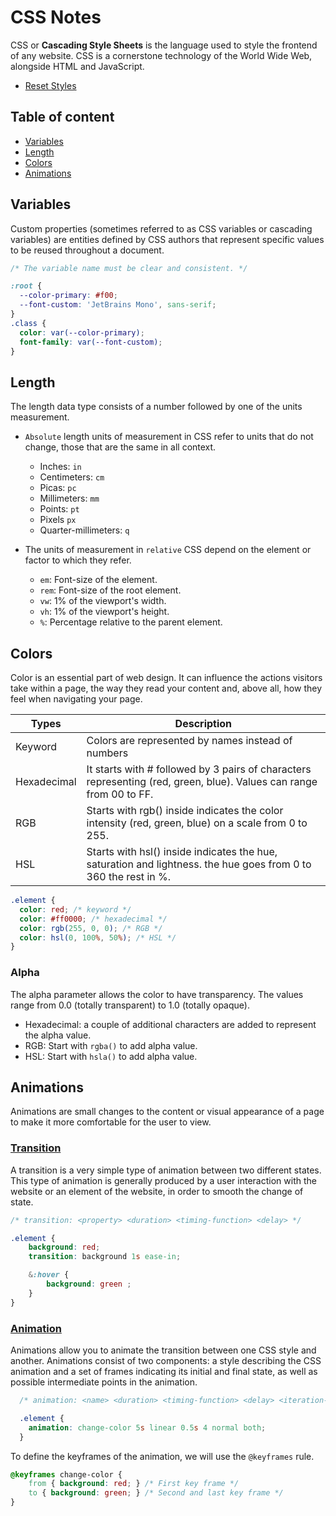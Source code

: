 # CSS Notes

CSS or **Cascading Style Sheets** is the language used to style the frontend of any website. CSS is a cornerstone technology of the World Wide Web, alongside HTML and JavaScript.

- [Reset Styles](/CSS/reset-styles.css)

## Table of content

- [Variables](#variables)
- [Length](#length)
- [Colors](#colors)
- [Animations](#animations)

## Variables

Custom properties (sometimes referred to as CSS variables or cascading variables) are entities defined by CSS authors that represent specific values to be reused throughout a document.

```CSS
/* The variable name must be clear and consistent. */

:root {
  --color-primary: #f00;
  --font-custom: 'JetBrains Mono', sans-serif;
}
.class {
  color: var(--color-primary);
  font-family: var(--font-custom);
}
```

## Length

The length data type consists of a number followed by one of the units measurement.

- `Absolute` length units of measurement in CSS refer to units that do not change, those that are the same in all context.

  - Inches: `in`
  - Centimeters: `cm`
  - Picas: `pc`
  - Millimeters: `mm`
  - Points: `pt`
  - Pixels `px`
  - Quarter-millimeters: `q`

- The units of measurement in `relative` CSS depend on the element or factor to which they refer.

  - `em`: Font-size of the element.
  - `rem`: Font-size of the root element.
  - `vw`: 1% of the viewport's width.
  - `vh`: 1% of the viewport's height.
  - `%`: Percentage relative to the parent element.

## Colors

Color is an essential part of web design. It can influence the actions visitors take within a page, the way they read your content and, above all, how they feel when navigating your page.

| Types       | Description                                                                                                         |
| ----------- | ------------------------------------------------------------------------------------------------------------------- |
| Keyword     | Colors are represented by names instead of numbers                                                                  |
| Hexadecimal | It starts with # followed by 3 pairs of characters representing (red, green, blue). Values can range from 00 to FF. |
| RGB         | Starts with rgb() inside indicates the color intensity (red, green, blue) on a scale from 0 to 255.                 |
| HSL         | Starts with hsl() inside indicates the hue, saturation and lightness. the hue goes from 0 to 360 the rest in %.     |

```CSS
.element {
  color: red; /* keyword */
  color: #ff0000; /* hexadecimal */
  color: rgb(255, 0, 0); /* RGB */
  color: hsl(0, 100%, 50%); /* HSL */
}
```

### Alpha

The alpha parameter allows the color to have transparency. The values range from 0.0 (totally transparent) to 1.0 (totally opaque).

- Hexadecimal: a couple of additional characters are added to represent the alpha value.
- RGB: Start with `rgba()` to add alpha value.
- HSL: Start with `hsla()` to add alpha value.

## Animations

Animations are small changes to the content or visual appearance of a page to make it more comfortable for the user to view.

### [Transition](/CSS/transition.css)

A transition is a very simple type of animation between two different states. This type of animation is generally produced by a user interaction with the website or an element of the website, in order to smooth the change of state.

```SCSS
/* transition: <property> <duration> <timing-function> <delay> */

.element {
    background: red;
    transition: background 1s ease-in;

    &:hover {
        background: green ;
    }
}

```

### [Animation](/CSS/animation.css)

Animations allow you to animate the transition between one CSS style and another. Animations consist of two components: a style describing the CSS animation and a set of frames indicating its initial and final state, as well as possible intermediate points in the animation.

```CSS
  /* animation: <name> <duration> <timing-function> <delay> <iteration-count> <direction> <fill-mode> */

  .element {
    animation: change-color 5s linear 0.5s 4 normal both;
  }
```

To define the keyframes of the animation, we will use the `@keyframes` rule.

```CSS
@keyframes change-color {
    from { background: red; } /* First key frame */
    to { background: green; } /* Second and last key frame */
}
```
